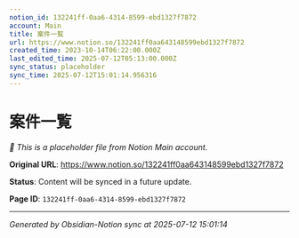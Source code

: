 ```yaml
---
notion_id: 132241ff-0aa6-4314-8599-ebd1327f7872
account: Main
title: 案件一覧
url: https://www.notion.so/132241ff0aa643148599ebd1327f7872
created_time: 2023-10-14T06:22:00.000Z
last_edited_time: 2025-07-12T05:13:00.000Z
sync_status: placeholder
sync_time: 2025-07-12T15:01:14.956316
---
```


# 案件一覧

*🔄 This is a placeholder file from Notion Main account.*

**Original URL**: https://www.notion.so/132241ff0aa643148599ebd1327f7872

**Status**: Content will be synced in a future update.

**Page ID**: `132241ff-0aa6-4314-8599-ebd1327f7872`

---

*Generated by Obsidian-Notion sync at 2025-07-12 15:01:14*
